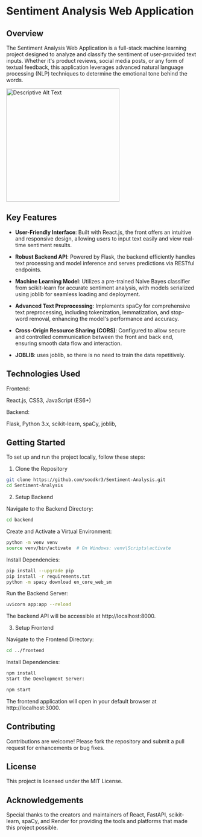# Sentiment Analysis Web Application


## Overview
The Sentiment Analysis Web Application is a full-stack machine learning project designed to analyze and classify the sentiment of user-provided text inputs. Whether it's product reviews, social media posts, or any form of textual feedback, this application leverages advanced natural language processing (NLP) techniques to determine the emotional tone behind the words.


<img src="(https://github.com/user-attachments/assets/bca07a64-4be1-4e55-8979-b34350bb6f9e)" alt="Descriptive Alt Text" width="300" height="300">






## Key Features
+ **User-Friendly Interface**: Built with React.js, the front offers an intuitive and responsive design, allowing users to input text easily and view real-time sentiment results.

+ **Robust Backend API**: Powered by Flask, the backend efficiently handles text processing and model inference and serves predictions via RESTful endpoints.

+ **Machine Learning Model**: Utilizes a pre-trained Naive Bayes classifier from scikit-learn for accurate sentiment analysis, with models serialized using joblib for seamless loading and deployment.

+ **Advanced Text Preprocessing**: Implements spaCy for comprehensive text preprocessing, including tokenization, lemmatization, and stop-word removal, enhancing the model's performance and accuracy.

+ **Cross-Origin Resource Sharing (CORS)**: Configured to allow secure and controlled communication between the front and back end, ensuring smooth data flow and interaction.

+ **JOBLIB**: uses joblib, so there is no need to train the data repetitively.

## Technologies Used
Frontend:

React.js,
 CSS3,
 JavaScript (ES6+)

Backend:

Flask,
 Python 3.x,
 scikit-learn,
 spaCy,
 joblib,


## Getting Started
To set up and run the project locally, follow these steps:

1. Clone the Repository

```bash
git clone https://github.com/soodkr3/Sentiment-Analysis.git
cd Sentiment-Analysis
```

2. Setup Backend

Navigate to the Backend Directory:

```bash
cd backend
```
Create and Activate a Virtual Environment:

```bash
python -m venv venv
source venv/bin/activate  # On Windows: venv\Scripts\activate
```

Install Dependencies:

```bash
pip install --upgrade pip
pip install -r requirements.txt
python -m spacy download en_core_web_sm
```
Run the Backend Server:

```bash
uvicorn app:app --reload
```
The backend API will be accessible at http://localhost:8000.

3. Setup Frontend
   
Navigate to the Frontend Directory:

```bash
cd ../frontend
```
Install Dependencies:

```bash
npm install
Start the Development Server:
```

```bash
npm start
```
The frontend application will open in your default browser at http://localhost:3000.

## Contributing
Contributions are welcome! Please fork the repository and submit a pull request for enhancements or bug fixes.

## License
This project is licensed under the MIT License.

## Acknowledgements
Special thanks to the creators and maintainers of React, FastAPI, scikit-learn, spaCy, and Render for providing the tools and platforms that made this project possible.


